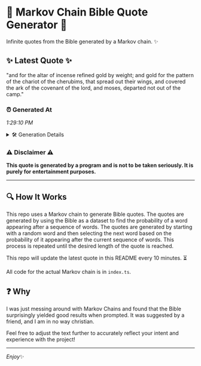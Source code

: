 # 📖 Markov Chain Bible Quote Generator 📖

Infinite quotes from the Bible generated by a Markov chain. ✨

## ✨ Latest Quote ✨
"and for the altar of incense refined gold by weight; and gold for the pattern of the chariot of the cherubims, that spread out their wings, and covered the ark of the covenant of the lord, and moses, departed not out of the camp."

### ⏰ Generated At
*1:29:10 PM*

<details>
    <summary>🛠️ Generation Details</summary>
    <p>
        <strong>🌱 Seed:</strong> and<br>
        <strong>🔄 Iterations:</strong> 43<br>
        <strong>📜 Context History:</strong><br>[ and ]: for<br>[ and, for ]: the<br>[ and, for, the ]: altar<br>[ and, for, the, altar ]: of<br>[ and, for, the, altar, of ]: incense<br>[ and, for, the, altar, of, incense ]: refined<br>[ for, the, altar, of, incense, refined ]: gold<br>[ the, altar, of, incense, refined, gold ]: by<br>[ altar, of, incense, refined, gold, by ]: weight;<br>[ of, incense, refined, gold, by, weight; ]: and<br>[ incense, refined, gold, by, weight;, and ]: gold<br>[ refined, gold, by, weight;, and, gold ]: for<br>[ gold, by, weight;, and, gold, for ]: the<br>[ by, weight;, and, gold, for, the ]: pattern<br>[ weight;, and, gold, for, the, pattern ]: of<br>[ and, gold, for, the, pattern, of ]: the<br>[ gold, for, the, pattern, of, the ]: chariot<br>[ for, the, pattern, of, the, chariot ]: of<br>[ the, pattern, of, the, chariot, of ]: the<br>[ pattern, of, the, chariot, of, the ]: cherubims,<br>[ of, the, chariot, of, the, cherubims, ]: that<br>[ the, chariot, of, the, cherubims,, that ]: spread<br>[ chariot, of, the, cherubims,, that, spread ]: out<br>[ of, the, cherubims,, that, spread, out ]: their<br>[ the, cherubims,, that, spread, out, their ]: wings,<br>[ cherubims,, that, spread, out, their, wings, ]: and<br>[ that, spread, out, their, wings,, and ]: covered<br>[ spread, out, their, wings,, and, covered ]: the<br>[ out, their, wings,, and, covered, the ]: ark<br>[ their, wings,, and, covered, the, ark ]: of<br>[ wings,, and, covered, the, ark, of ]: the<br>[ and, covered, the, ark, of, the ]: covenant<br>[ covered, the, ark, of, the, covenant ]: of<br>[ the, ark, of, the, covenant, of ]: the<br>[ ark, of, the, covenant, of, the ]: lord,<br>[ of, the, covenant, of, the, lord, ]: and<br>[ the, covenant, of, the, lord,, and ]: moses,<br>[ covenant, of, the, lord,, and, moses, ]: departed<br>[ of, the, lord,, and, moses,, departed ]: not<br>[ the, lord,, and, moses,, departed, not ]: out<br>[ lord,, and, moses,, departed, not, out ]: of<br>[ and, moses,, departed, not, out, of ]: the<br>[ moses,, departed, not, out, of, the ]: camp.<br>
    </p>
</details>

### ⚠️ Disclaimer ⚠️
**This quote is generated by a program and is not to be taken seriously. It is purely for entertainment purposes.**

---

## 🔍 How It Works

This repo uses a Markov chain to generate Bible quotes. The quotes are generated by using the Bible as a dataset to find the probability of a word appearing after a sequence of words. The quotes are generated by starting with a random word and then selecting the next word based on the probability of it appearing after the current sequence of words. This process is repeated until the desired length of the quote is reached.

This repo will update the latest quote in this README every 10 minutes. ⏳

All code for the actual Markov chain is in `index.ts`.

## ❓ Why

I was just messing around with Markov Chains and found that the Bible surprisingly yielded good results when prompted. 
It was suggested by a friend, and I am in no way christian.

Feel free to adjust the text further to accurately reflect your intent and experience with the project!

---

*Enjoy*✨
